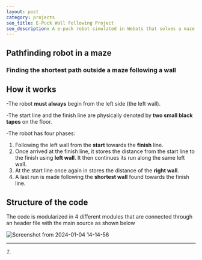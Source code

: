 ```yaml
---
layout: post
category: projects
seo_title: E-Puck Wall Following Project
seo_description: A e-puck robot simulated in Webots that solves a maze using wall following techniques
---
```


## Pathfinding robot in a maze
### Finding the shortest path outside a maze following a wall

## How it works

-The robot **must always** begin from the left side (the left wall).

-The start line and the finish line are physically denoted by **two small black tapes** on the floor.

-The robot has four phases:

  1. Following the left wall from the **start** towards the **finish** line.
  2. Once arrived at the finish line, it stores the distance from the start line to the finish using **left wall**. It then continues its run along the same left wall.
  3. At the start line once again in stores the distance of the **right wall**.
  4. A last run is made following the **shortest wall** found towards the finish line.

## Structure of the code

  The code is modularized in 4 different modules that are connected through an header file with the main source as shown below
  
  ![Screenshot from 2024-01-04 14-14-56](https://github.com/Gandalf789/pathfinder-robot/assets/109030213/5e78930c-0322-4aa9-a774-ccc089953cfc)

---

*T.*
